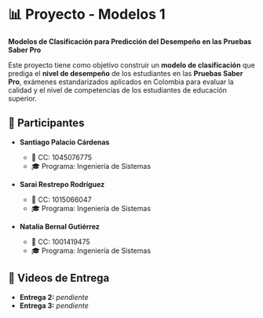 # 📊 Proyecto - Modelos 1  

**Modelos de Clasificación para Predicción del Desempeño en las Pruebas Saber Pro**  

Este proyecto tiene como objetivo construir un **modelo de clasificación** que prediga el **nivel de desempeño** de los estudiantes en las **Pruebas Saber Pro**, exámenes estandarizados aplicados en Colombia para evaluar la calidad y el nivel de competencias de los estudiantes de educación superior.  


## 👥 Participantes  
- **Santiago Palacio Cárdenas**  
  - 📌 CC: 1045076775  
  - 🎓 Programa: Ingeniería de Sistemas  

- **Sarai Restrepo Rodríguez**  
  - 📌 CC: 1015066047  
  - 🎓 Programa: Ingeniería de Sistemas  

- **Natalia Bernal Gutiérrez**  
  - 📌 CC: 1001419475  
  - 🎓 Programa: Ingeniería de Sistemas  

## 🎥 Videos de Entrega  
- **Entrega 2:** _pendiente_  
- **Entrega 3:** _pendiente_  
